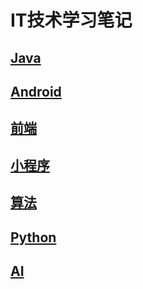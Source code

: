 # IT技术学习笔记
## [Java](https://github.com/chaofengliu/FuckingTheCode/tree/main/Java)

## [Android](https://github.com/chaofengliu/FuckingTheCode/tree/main/Android)

## [前端](https://github.com/chaofengliu/FuckingTheCode/tree/main/%E5%89%8D%E7%AB%AF)

## [小程序](https://github.com/chaofengliu/FuckingTheCode/tree/main/%E5%B0%8F%E7%A8%8B%E5%BA%8F)

## [算法](https://github.com/chaofengliu/FuckingTheCode/tree/main/%E7%AE%97%E6%B3%95)

## [Python](https://github.com/chaofengliu/FuckingTheCode/tree/main/Python)

## [AI](https://github.com/chaofengliu/FuckingTheCode/tree/main/AI)